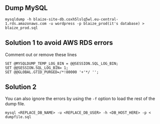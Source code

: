 ## Dump MySQL
`mysqldump -h blaize-site-db.coxh5lslq5wl.eu-central-1.rds.amazonaws.com -u wordpress -p blaize_prod(it's database) > blaize_prod.sql`

## Solution 1 to avoid AWS RDS errors
Comment out or remove these lines
```
SET @MYSQLDUMP_TEMP_LOG_BIN = @@SESSION.SQL_LOG_BIN;
SET @@SESSION.SQL_LOG_BIN= 1;
SET @@GLOBAL.GTID_PURGED=/*!80000 '+'*/ '';
```

## Solution 2
You can also ignore the errors by using the `-f` option to load the rest of the dump file.

`mysql <REPLACE_DB_NAME> -u <REPLACE_DB_USER> -h <DB_HOST_HERE> -p < dumpfile.sql`